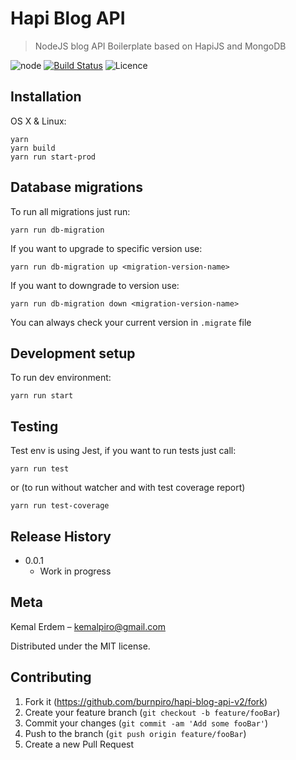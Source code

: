 # Hapi Blog API
> NodeJS blog API Boilerplate based on HapiJS and MongoDB


![[node][node-image]][node-image]
[![Build Status][travis-image]][travis-url]
![Licence][licence]

## Installation

OS X & Linux:

```
yarn
yarn build
yarn run start-prod
```

## Database migrations

To run all migrations just run:
```
yarn run db-migration
```

If you want to upgrade to specific version use:
```
yarn run db-migration up <migration-version-name>
```

If you want to downgrade to version use:
```
yarn run db-migration down <migration-version-name>
```

You can always check your current version in `.migrate` file

## Development setup

To run dev environment:

```
yarn run start
```

## Testing

Test env is using Jest, if you want to run tests just call:

```
yarn run test
```

or (to run without watcher and with test coverage report)
```
yarn run test-coverage
```

## Release History

* 0.0.1
    * Work in progress

## Meta

Kemal Erdem – kemalpiro@gmail.com

Distributed under the MIT license.

## Contributing

1. Fork it (<https://github.com/burnpiro/hapi-blog-api-v2/fork>)
2. Create your feature branch (`git checkout -b feature/fooBar`)
3. Commit your changes (`git commit -am 'Add some fooBar'`)
4. Push to the branch (`git push origin feature/fooBar`)
5. Create a new Pull Request

<!-- Markdown link & img dfn's -->
[node-image]: https://img.shields.io/badge/node-10.x-brightgreen.svg?style=flat-square
[travis-image]: https://img.shields.io/travis/dbader/node-datadog-metrics/master.svg?style=flat-square
[travis-url]: https://travis-ci.org/dbader/node-datadog-metrics
[licence]: https://img.shields.io/github/license/mashape/apistatus.svg